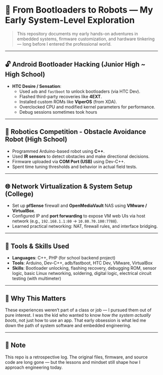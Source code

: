 # 🧠 From Bootloaders to Robots — My Early System-Level Exploration

> This repository documents my early hands-on adventures in embedded systems, firmware customization, and hardware tinkering — long before I entered the professional world.

---

## 🔓 Android Bootloader Hacking (Junior High ~ High School)

- **HTC Desire / Sensation**:
  - Used `adb` and `fastboot` to unlock bootloaders (via HTC Dev).
  - Flashed third-party recoveries like **4EXT**.
  - Installed custom ROMs like **ViperOS** (from XDA).
  - Overclocked CPU and modified kernel parameters for performance.
  - Debug sessions sometimes took hours 

---

## 🤖 Robotics Competition - Obstacle Avoidance Robot (High School)

- Programmed Arduino-based robot using **C++**.
- Used **IR sensors** to detect obstacles and make directional decisions.
- Firmware uploaded via **COM Port (USB)** using Dev-C++.
- Spent time tuning thresholds and behavior in actual field tests.

---

## 🌐 Network Virtualization & System Setup (College)

- Set up **pfSense** firewall and **OpenMediaVault** NAS using **VMware / VirtualBox**.
- Configured IP and **port forwarding** to expose VM web UIs via host network (e.g., `192.168.1.1:80` → `10.80.70.100:7788`).
- Learned practical networking: NAT, firewall rules, and interface bridging.

---

## 🔧 Tools & Skills Used

- **Languages**: C++, PHP (for school backend project)
- **Tools**: Arduino, Dev-C++, adb/fastboot, HTC Dev, VMware, VirtualBox
- **Skills**: Bootloader unlocking, flashing recovery, debugging ROM, sensor logic, basic Linux networking, soldering, digital logic, electrical circuit testing (with multimeter)

---

## 💬 Why This Matters

These experiences weren’t part of a class or job — I pursued them out of pure interest. I was the kid who wanted to know *how the system actually boots*, not just how to use an app. That early obsession is what led me down the path of system software and embedded engineering.

---

## 📌 Note

This repo is a retrospective log. The original files, firmware, and source code are long gone — but the lessons and mindset still shape how I approach engineering today.
